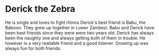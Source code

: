 # Derick the Zebra
He is single and loves to fight rhinos
Derick's best friend is Babu, the Baboon. They grew up together in Lower Zambezi.
Babu and Derick have been best friends since they were were two years old. Derick has always been the naughty one and always getting both of them in trouble. He however is a very realiable friend and a good listener. Growing up was always fun for both friends.